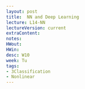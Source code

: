 ```yaml
---
layout: post
title:  NN and Deep Learning
lecture: L14-NN
lectureVersion: current
extraContent:
notes:
HWout:
HWin:
desc: W10
week: Tu
tags:
- 3Classification
- Nonlinear
---
```

